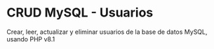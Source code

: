 # CRUD MySQL - Usuarios

Crear, leer, actualizar y eliminar usuarios de la base de datos MySQL, 
usando PHP v8.1


